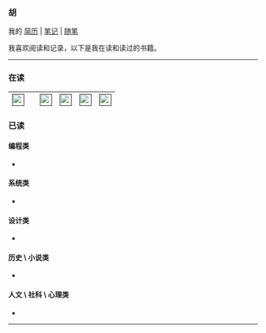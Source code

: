 ### 胡

我的 [简历][简历] | [笔记][笔记] | [随笔][随笔]

我喜欢阅读和记录，以下是我在读和读过的书籍。

---

### 在读

| [<img src="" alt="" width="24">]()  | [<img src="" alt="" width="">]()  | [<img src="" alt="" width="24">]()  |  [<img src="" alt="" width="24">]() |  [<img src="" alt="" width="24">]() | [<img src="" alt="" width="24">]()  |
|---|---|---|---|---|---|

### 已读

#### 编程类

*

#### 系统类

*

#### 设计类

*

#### 历史 \ 小说类

*

#### 人文 \ 社科 \ 心理类

*

---

<!--
**hujp/hujp** is a ✨ _special_ ✨ repository because its `README.md` (this file) appears on your GitHub profile.

Here are some ideas to get you started:

- 🔭 I’m currently working on ...
- 🌱 I’m currently learning ...
- 👯 I’m looking to collaborate on ...
- 🤔 I’m looking for help with ...
- 💬 Ask me about ...
- 📫 How to reach me: ...
- 😄 Pronouns: ...
- ⚡ Fun fact: ...
-->

[简历]: https://github.com/hujp/hujp/blob/master/cv.md
[笔记]: https://hujp.github.io/devops-logs/
[随笔]: https://hujp.github.io/life-essays/